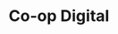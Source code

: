 ---
title: "Co-op Digital"
link: https://twitter.com/CoopDigital
logo: "coop.jpg"

# Events sponsored denoted by `<hackday>` and sponsorship amount/resource
events:
  17-manchester: ""
---